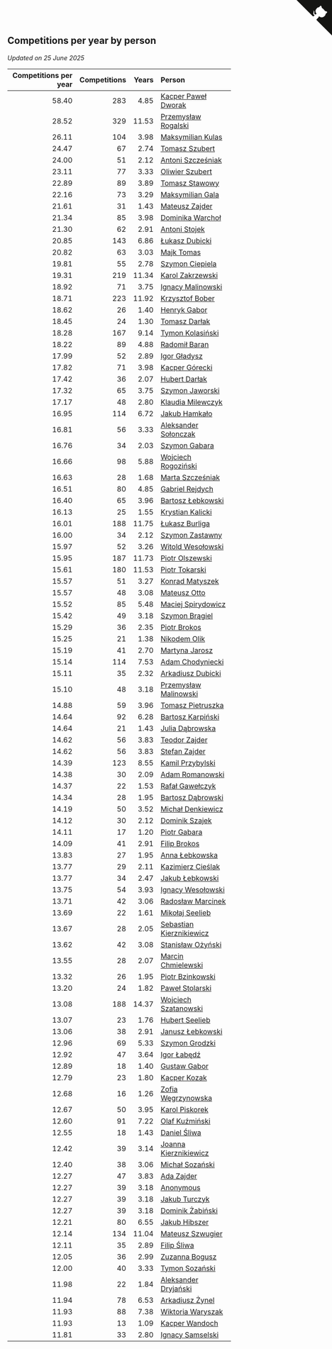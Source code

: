## Competitions per year by person

*Updated on 25 June 2025*

| Competitions per year | Competitions | Years | Person |
| ---: | ---: | ---: | :--- |
| 58.40 | 283 | 4.85 | [Kacper Paweł Dworak](https://www.worldcubeassociation.org/persons/2020DWOR01) |
| 28.52 | 329 | 11.53 | [Przemysław Rogalski](https://www.worldcubeassociation.org/persons/2013ROGA02) |
| 26.11 | 104 | 3.98 | [Maksymilian Kulas](https://www.worldcubeassociation.org/persons/2021KULA02) |
| 24.47 | 67 | 2.74 | [Tomasz Szubert](https://www.worldcubeassociation.org/persons/2022SZUB02) |
| 24.00 | 51 | 2.12 | [Antoni Szcześniak](https://www.worldcubeassociation.org/persons/2023SZCZ04) |
| 23.11 | 77 | 3.33 | [Oliwier Szubert](https://www.worldcubeassociation.org/persons/2022SZUB01) |
| 22.89 | 89 | 3.89 | [Tomasz Stawowy](https://www.worldcubeassociation.org/persons/2021STAW01) |
| 22.16 | 73 | 3.29 | [Maksymilian Gala](https://www.worldcubeassociation.org/persons/2022GALA01) |
| 21.61 | 31 | 1.43 | [Mateusz Zajder](https://www.worldcubeassociation.org/persons/2024ZAJD01) |
| 21.34 | 85 | 3.98 | [Dominika Warchoł](https://www.worldcubeassociation.org/persons/2021WARC01) |
| 21.30 | 62 | 2.91 | [Antoni Stojek](https://www.worldcubeassociation.org/persons/2022STOJ03) |
| 20.85 | 143 | 6.86 | [Łukasz Dubicki](https://www.worldcubeassociation.org/persons/2018DUBI01) |
| 20.82 | 63 | 3.03 | [Majk Tomas](https://www.worldcubeassociation.org/persons/2022TOMA05) |
| 19.81 | 55 | 2.78 | [Szymon Ciepiela](https://www.worldcubeassociation.org/persons/2022CIEP01) |
| 19.31 | 219 | 11.34 | [Karol Zakrzewski](https://www.worldcubeassociation.org/persons/2014ZAKR01) |
| 18.92 | 71 | 3.75 | [Ignacy Malinowski](https://www.worldcubeassociation.org/persons/2021MALI02) |
| 18.71 | 223 | 11.92 | [Krzysztof Bober](https://www.worldcubeassociation.org/persons/2013BOBE01) |
| 18.62 | 26 | 1.40 | [Henryk Gabor](https://www.worldcubeassociation.org/persons/2024GABO02) |
| 18.45 | 24 | 1.30 | [Tomasz Darłak](https://www.worldcubeassociation.org/persons/2024DARL01) |
| 18.28 | 167 | 9.14 | [Tymon Kolasiński](https://www.worldcubeassociation.org/persons/2016KOLA02) |
| 18.22 | 89 | 4.88 | [Radomił Baran](https://www.worldcubeassociation.org/persons/2020BARA02) |
| 17.99 | 52 | 2.89 | [Igor Gładysz](https://www.worldcubeassociation.org/persons/2022GLAD01) |
| 17.82 | 71 | 3.98 | [Kacper Górecki](https://www.worldcubeassociation.org/persons/2021GORE01) |
| 17.42 | 36 | 2.07 | [Hubert Darłak](https://www.worldcubeassociation.org/persons/2023DARL03) |
| 17.32 | 65 | 3.75 | [Szymon Jaworski](https://www.worldcubeassociation.org/persons/2021JAWO01) |
| 17.17 | 48 | 2.80 | [Klaudia Milewczyk](https://www.worldcubeassociation.org/persons/2022MILE05) |
| 16.95 | 114 | 6.72 | [Jakub Hamkało](https://www.worldcubeassociation.org/persons/2018HAMK01) |
| 16.81 | 56 | 3.33 | [Aleksander Sołonczak](https://www.worldcubeassociation.org/persons/2022SOLO01) |
| 16.76 | 34 | 2.03 | [Szymon Gabara](https://www.worldcubeassociation.org/persons/2023GABA01) |
| 16.66 | 98 | 5.88 | [Wojciech Rogoziński](https://www.worldcubeassociation.org/persons/2019ROGO04) |
| 16.63 | 28 | 1.68 | [Marta Szcześniak](https://www.worldcubeassociation.org/persons/2023SZCZ07) |
| 16.51 | 80 | 4.85 | [Gabriel Rejdych](https://www.worldcubeassociation.org/persons/2020REJD01) |
| 16.40 | 65 | 3.96 | [Bartosz Łebkowski](https://www.worldcubeassociation.org/persons/2021LEBK01) |
| 16.13 | 25 | 1.55 | [Krystian Kalicki](https://www.worldcubeassociation.org/persons/2023KALI10) |
| 16.01 | 188 | 11.75 | [Łukasz Burliga](https://www.worldcubeassociation.org/persons/2013BURL01) |
| 16.00 | 34 | 2.12 | [Szymon Zastawny](https://www.worldcubeassociation.org/persons/2023ZAST01) |
| 15.97 | 52 | 3.26 | [Witold Wesołowski](https://www.worldcubeassociation.org/persons/2022WESO01) |
| 15.95 | 187 | 11.73 | [Piotr Olszewski](https://www.worldcubeassociation.org/persons/2013OLSZ02) |
| 15.61 | 180 | 11.53 | [Piotr Tokarski](https://www.worldcubeassociation.org/persons/2013TOKA01) |
| 15.57 | 51 | 3.27 | [Konrad Matyszek](https://www.worldcubeassociation.org/persons/2022MATY02) |
| 15.57 | 48 | 3.08 | [Mateusz Otto](https://www.worldcubeassociation.org/persons/2022OTTO01) |
| 15.52 | 85 | 5.48 | [Maciej Spirydowicz](https://www.worldcubeassociation.org/persons/2020SPIR01) |
| 15.42 | 49 | 3.18 | [Szymon Brągiel](https://www.worldcubeassociation.org/persons/2022BRAG03) |
| 15.29 | 36 | 2.35 | [Piotr Brokos](https://www.worldcubeassociation.org/persons/2023BROK01) |
| 15.25 | 21 | 1.38 | [Nikodem Olik](https://www.worldcubeassociation.org/persons/2024OLIK01) |
| 15.19 | 41 | 2.70 | [Martyna Jarosz](https://www.worldcubeassociation.org/persons/2022JARO01) |
| 15.14 | 114 | 7.53 | [Adam Chodyniecki](https://www.worldcubeassociation.org/persons/2017CHOD02) |
| 15.11 | 35 | 2.32 | [Arkadiusz Dubicki](https://www.worldcubeassociation.org/persons/2023DUBI01) |
| 15.10 | 48 | 3.18 | [Przemysław Malinowski](https://www.worldcubeassociation.org/persons/2022MALI01) |
| 14.88 | 59 | 3.96 | [Tomasz Pietruszka](https://www.worldcubeassociation.org/persons/2021PIET01) |
| 14.64 | 92 | 6.28 | [Bartosz Karpiński](https://www.worldcubeassociation.org/persons/2019KARP03) |
| 14.64 | 21 | 1.43 | [Julia Dąbrowska](https://www.worldcubeassociation.org/persons/2024DABR01) |
| 14.62 | 56 | 3.83 | [Teodor Zajder](https://www.worldcubeassociation.org/persons/2021ZAJD03) |
| 14.62 | 56 | 3.83 | [Stefan Zajder](https://www.worldcubeassociation.org/persons/2021ZAJD02) |
| 14.39 | 123 | 8.55 | [Kamil Przybylski](https://www.worldcubeassociation.org/persons/2016PRZY01) |
| 14.38 | 30 | 2.09 | [Adam Romanowski](https://www.worldcubeassociation.org/persons/2023ROMA10) |
| 14.37 | 22 | 1.53 | [Rafał Gawełczyk](https://www.worldcubeassociation.org/persons/2023GAWE01) |
| 14.34 | 28 | 1.95 | [Bartosz Dąbrowski](https://www.worldcubeassociation.org/persons/2023DABR07) |
| 14.19 | 50 | 3.52 | [Michał Denkiewicz](https://www.worldcubeassociation.org/persons/2021DENK01) |
| 14.12 | 30 | 2.12 | [Dominik Szajek](https://www.worldcubeassociation.org/persons/2023SZAJ01) |
| 14.11 | 17 | 1.20 | [Piotr Gabara](https://www.worldcubeassociation.org/persons/2024GABA02) |
| 14.09 | 41 | 2.91 | [Filip Brokos](https://www.worldcubeassociation.org/persons/2022BROK03) |
| 13.83 | 27 | 1.95 | [Anna Łebkowska](https://www.worldcubeassociation.org/persons/2023LEBK04) |
| 13.77 | 29 | 2.11 | [Kazimierz Cieślak](https://www.worldcubeassociation.org/persons/2023CIES01) |
| 13.77 | 34 | 2.47 | [Jakub Łebkowski](https://www.worldcubeassociation.org/persons/2023LEBK01) |
| 13.75 | 54 | 3.93 | [Ignacy Wesołowski](https://www.worldcubeassociation.org/persons/2021WESO01) |
| 13.71 | 42 | 3.06 | [Radosław Marcinek](https://www.worldcubeassociation.org/persons/2022MARC05) |
| 13.69 | 22 | 1.61 | [Mikołaj Seelieb](https://www.worldcubeassociation.org/persons/2023SEEL04) |
| 13.67 | 28 | 2.05 | [Sebastian Kierznikiewicz](https://www.worldcubeassociation.org/persons/2023KIER02) |
| 13.62 | 42 | 3.08 | [Stanisław Ożyński](https://www.worldcubeassociation.org/persons/2022OZYN01) |
| 13.55 | 28 | 2.07 | [Marcin Chmielewski](https://www.worldcubeassociation.org/persons/2023CHMI01) |
| 13.32 | 26 | 1.95 | [Piotr Bzinkowski](https://www.worldcubeassociation.org/persons/2023BZIN01) |
| 13.20 | 24 | 1.82 | [Paweł Stolarski](https://www.worldcubeassociation.org/persons/2023STOL04) |
| 13.08 | 188 | 14.37 | [Wojciech Szatanowski](https://www.worldcubeassociation.org/persons/2011SZAT01) |
| 13.07 | 23 | 1.76 | [Hubert Seelieb](https://www.worldcubeassociation.org/persons/2023SEEL02) |
| 13.06 | 38 | 2.91 | [Janusz Łebkowski](https://www.worldcubeassociation.org/persons/2022LEBK01) |
| 12.96 | 69 | 5.33 | [Szymon Grodzki](https://www.worldcubeassociation.org/persons/2020GROD01) |
| 12.92 | 47 | 3.64 | [Igor Łabędź](https://www.worldcubeassociation.org/persons/2021LABE01) |
| 12.89 | 18 | 1.40 | [Gustaw Gabor](https://www.worldcubeassociation.org/persons/2024GABO01) |
| 12.79 | 23 | 1.80 | [Kacper Kozak](https://www.worldcubeassociation.org/persons/2023KOZA05) |
| 12.68 | 16 | 1.26 | [Zofia Węgrzynowska](https://www.worldcubeassociation.org/persons/2024WEGR01) |
| 12.67 | 50 | 3.95 | [Karol Piskorek](https://www.worldcubeassociation.org/persons/2021PISK01) |
| 12.60 | 91 | 7.22 | [Olaf Kuźmiński](https://www.worldcubeassociation.org/persons/2018KUZM02) |
| 12.55 | 18 | 1.43 | [Daniel Śliwa](https://www.worldcubeassociation.org/persons/2024SLIW01) |
| 12.42 | 39 | 3.14 | [Joanna Kierznikiewicz](https://www.worldcubeassociation.org/persons/2022KIER01) |
| 12.40 | 38 | 3.06 | [Michał Sozański](https://www.worldcubeassociation.org/persons/2022SOZA02) |
| 12.27 | 47 | 3.83 | [Ada Zajder](https://www.worldcubeassociation.org/persons/2021ZAJD01) |
| 12.27 | 39 | 3.18 | [Anonymous](https://www.worldcubeassociation.org/persons/2022ANON03) |
| 12.27 | 39 | 3.18 | [Jakub Turczyk](https://www.worldcubeassociation.org/persons/2022TURC02) |
| 12.27 | 39 | 3.18 | [Dominik Żabiński](https://www.worldcubeassociation.org/persons/2022ZABI01) |
| 12.21 | 80 | 6.55 | [Jakub Hibszer](https://www.worldcubeassociation.org/persons/2018HIBS01) |
| 12.14 | 134 | 11.04 | [Mateusz Szwugier](https://www.worldcubeassociation.org/persons/2014SZWU01) |
| 12.11 | 35 | 2.89 | [Filip Śliwa](https://www.worldcubeassociation.org/persons/2022SLIW01) |
| 12.05 | 36 | 2.99 | [Zuzanna Bogusz](https://www.worldcubeassociation.org/persons/2022BOGU01) |
| 12.00 | 40 | 3.33 | [Tymon Sozański](https://www.worldcubeassociation.org/persons/2022SOZA01) |
| 11.98 | 22 | 1.84 | [Aleksander Dryjański](https://www.worldcubeassociation.org/persons/2023DRYJ01) |
| 11.94 | 78 | 6.53 | [Arkadiusz Żynel](https://www.worldcubeassociation.org/persons/2018ZYNE01) |
| 11.93 | 88 | 7.38 | [Wiktoria Waryszak](https://www.worldcubeassociation.org/persons/2018WARY01) |
| 11.93 | 13 | 1.09 | [Kacper Wandoch](https://www.worldcubeassociation.org/persons/2024WAND01) |
| 11.81 | 33 | 2.80 | [Ignacy Samselski](https://www.worldcubeassociation.org/persons/2022SAMS03) |


<a href="https://github.com/maxidragon/wca_statistics_pl" class="github-corner" aria-label="View source on Github"><svg width="80" height="80" viewBox="0 0 250 250" style="fill:#151513; color:#fff; position: absolute; top: 0; border: 0; right: 0;" aria-hidden="true"><path d="M0,0 L115,115 L130,115 L142,142 L250,250 L250,0 Z"></path><path d="M128.3,109.0 C113.8,99.7 119.0,89.6 119.0,89.6 C122.0,82.7 120.5,78.6 120.5,78.6 C119.2,72.0 123.4,76.3 123.4,76.3 C127.3,80.9 125.5,87.3 125.5,87.3 C122.9,97.6 130.6,101.9 134.4,103.2" fill="currentColor" style="transform-origin: 130px 106px;" class="octo-arm"></path><path d="M115.0,115.0 C114.9,115.1 118.7,116.5 119.8,115.4 L133.7,101.6 C136.9,99.2 139.9,98.4 142.2,98.6 C133.8,88.0 127.5,74.4 143.8,58.0 C148.5,53.4 154.0,51.2 159.7,51.0 C160.3,49.4 163.2,43.6 171.4,40.1 C171.4,40.1 176.1,42.5 178.8,56.2 C183.1,58.6 187.2,61.8 190.9,65.4 C194.5,69.0 197.7,73.2 200.1,77.6 C213.8,80.2 216.3,84.9 216.3,84.9 C212.7,93.1 206.9,96.0 205.4,96.6 C205.1,102.4 203.0,107.8 198.3,112.5 C181.9,128.9 168.3,122.5 157.7,114.1 C157.9,116.9 156.7,120.9 152.7,124.9 L141.0,136.5 C139.8,137.7 141.6,141.9 141.8,141.8 Z" fill="currentColor" class="octo-body"></path></svg></a><style>.github-corner:hover .octo-arm{animation:octocat-wave 560ms ease-in-out}@keyframes octocat-wave{0%,100%{transform:rotate(0)}20%,60%{transform:rotate(-25deg)}40%,80%{transform:rotate(10deg)}}@media (max-width:500px){.github-corner:hover .octo-arm{animation:none}.github-corner .octo-arm{animation:octocat-wave 560ms ease-in-out}}</style>
